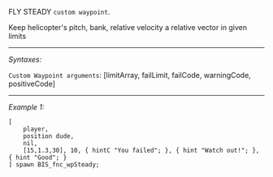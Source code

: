 FLY STEADY `custom waypoint`.

Keep helicopter's pitch, bank, relative velocity a relative vector in given limits


---
*Syntaxes:*

`Custom Waypoint arguments`: [limitArray, failLimit, failCode, warningCode, positiveCode]

---
*Example 1:*

```sqf
[
	player,
	position dude,
	nil,
	[15,1.3,30], 10, { hintC "You failed"; }, { hint "Watch out!"; }, { hint "Good"; }
] spawn BIS_fnc_wpSteady;
```